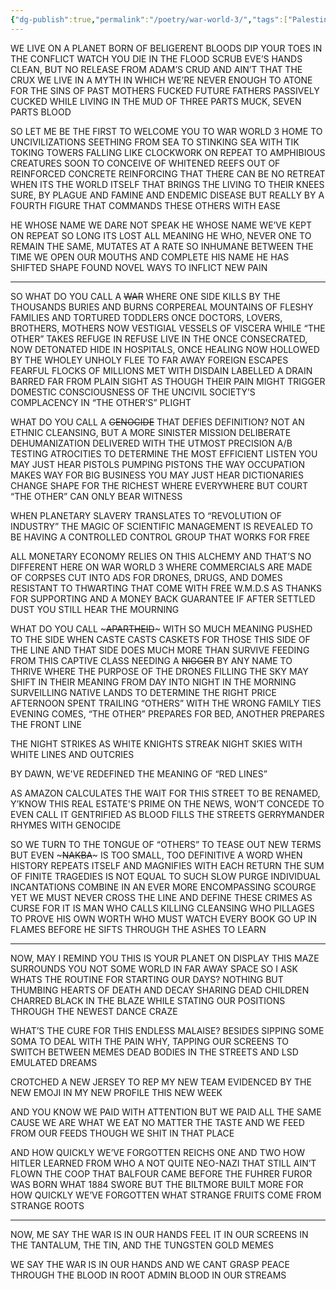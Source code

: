 ```yaml
---
{"dg-publish":true,"permalink":"/poetry/war-world-3/","tags":["Palestine","poetry"]}
---
```


WE LIVE ON A PLANET BORN OF BELIGERENT BLOODS DIP YOUR TOES IN THE CONFLICT WATCH YOU DIE IN THE FLOOD SCRUB EVE’S HANDS CLEAN, BUT NO RELEASE FROM ADAM’S CRUD AND AIN’T THAT THE CRUX WE LIVE IN A MYTH IN WHICH WE’RE NEVER ENOUGH TO ATONE FOR THE SINS OF PAST MOTHERS FUCKED FUTURE FATHERS PASSIVELY CUCKED WHILE LIVING IN THE MUD OF THREE PARTS MUCK, SEVEN PARTS BLOOD

SO LET ME BE THE FIRST TO WELCOME YOU TO WAR WORLD 3 HOME TO UNCIVILIZATIONS SEETHING FROM SEA TO STINKING SEA WITH TIK TOKING TOWERS FALLING LIKE CLOCKWORK ON REPEAT TO AMPHIBIOUS CREATURES SOON TO CONCEIVE OF WHITENED REEFS OUT OF REINFORCED CONCRETE REINFORCING THAT THERE CAN BE NO RETREAT WHEN ITS THE WORLD ITSELF THAT BRINGS THE LIVING TO THEIR KNEES SURE, BY PLAGUE AND FAMINE AND ENDEMIC DISEASE BUT REALLY BY A FOURTH FIGURE THAT COMMANDS THESE OTHERS WITH EASE

HE WHOSE NAME WE DARE NOT SPEAK HE WHOSE NAME WE’VE KEPT ON REPEAT SO LONG ITS LOST ALL MEANING HE WHO, NEVER ONE TO REMAIN THE SAME, MUTATES AT A RATE SO INHUMANE BETWEEN THE TIME WE OPEN OUR MOUTHS AND COMPLETE HIS NAME HE HAS SHIFTED SHAPE FOUND NOVEL WAYS TO INFLICT NEW PAIN

---

SO WHAT DO YOU CALL A ~~WAR~~ WHERE ONE SIDE KILLS BY THE THOUSANDS BURIES AND BURNS CORPEREAL MOUNTAINS OF FLESHY FAMILIES AND TORTURED TODDLERS ONCE DOCTORS, LOVERS, BROTHERS, MOTHERS NOW VESTIGIAL VESSELS OF VISCERA WHILE “THE OTHER” TAKES REFUGE IN REFUSE LIVE IN THE ONCE CONSECRATED, NOW DETONATED HIDE IN HOSPITALS, ONCE HEALING NOW HOLLOWED BY THE WHOLEY UNHOLY FLEE TO FAR AWAY FOREIGN ESCAPES FEARFUL FLOCKS OF MILLIONS MET WITH DISDAIN LABELLED A DRAIN BARRED FAR FROM PLAIN SIGHT AS THOUGH THEIR PAIN MIGHT TRIGGER DOMESTIC CONSCIOUSNESS OF THE UNCIVIL SOCIETY’S COMPLACENCY IN “THE OTHER’S” PLIGHT

WHAT DO YOU CALL A ~~GENOCIDE~~ THAT DEFIES DEFINITION? NOT AN ETHNIC CLEANSING, BUT A MORE SINISTER MISSION DELIBERATE DEHUMANIZATION DELIVERED WITH THE UTMOST PRECISION A/B TESTING ATROCITIES TO DETERMINE THE MOST EFFICIENT LISTEN YOU MAY JUST HEAR PISTOLS PUMPING PISTONS THE WAY OCCUPATION MAKES WAY FOR BIG BUSINESS YOU MAY JUST HEAR DICTIONARIES CHANGE SHAPE FOR THE RICHEST WHERE EVERYWHERE BUT COURT “THE OTHER” CAN ONLY BEAR WITNESS

WHEN PLANETARY SLAVERY TRANSLATES TO “REVOLUTION OF INDUSTRY” THE MAGIC OF SCIENTIFIC MANAGEMENT IS REVEALED TO BE HAVING A CONTROLLED CONTROL GROUP THAT WORKS FOR FREE

ALL MONETARY ECONOMY RELIES ON THIS ALCHEMY AND THAT’S NO DIFFERENT HERE ON WAR WORLD 3 WHERE COMMERCIALS ARE MADE OF CORPSES CUT INTO ADS FOR DRONES, DRUGS, AND DOMES RESISTANT TO THWARTING THAT COME WITH FREE W.M.D.S AS THANKS FOR SUPPORTING AND A MONEY BACK GUARANTEE IF AFTER SETTLED DUST YOU STILL HEAR THE MOURNING

WHAT DO YOU CALL ~~~APARTHEID~~~ WITH SO MUCH MEANING PUSHED TO THE SIDE WHEN CASTE CASTS CASKETS FOR THOSE THIS SIDE OF THE LINE AND THAT SIDE DOES MUCH MORE THAN SURVIVE FEEDING FROM THIS CAPTIVE CLASS NEEDING A ~~NIGGER~~ BY ANY NAME TO THRIVE WHERE THE PURPOSE OF THE DRONES FILLING THE SKY MAY SHIFT IN THEIR MEANING FROM DAY INTO NIGHT IN THE MORNING SURVEILLING NATIVE LANDS TO DETERMINE THE RIGHT PRICE AFTERNOON SPENT TRAILING “OTHERS” WITH THE WRONG FAMILY TIES EVENING COMES, “THE OTHER” PREPARES FOR BED, ANOTHER PREPARES THE FRONT LINE

THE NIGHT STRIKES AS WHITE KNIGHTS STREAK NIGHT SKIES WITH WHITE LINES AND OUTCRIES

BY DAWN, WE'VE REDEFINED THE MEANING OF “RED LINES”

AS AMAZON CALCULATES THE WAIT FOR THIS STREET TO BE RENAMED, Y’KNOW THIS REAL ESTATE'S PRIME ON THE NEWS, WON’T CONCEDE TO EVEN CALL IT GENTRIFIED AS BLOOD FILLS THE STREETS GERRYMANDER RHYMES WITH GENOCIDE

SO WE TURN TO THE TONGUE OF “OTHERS” TO TEASE OUT NEW TERMS BUT EVEN ~~~NAKBA~~~ IS TOO SMALL, TOO DEFINITIVE A WORD WHEN HISTORY REPEATS ITSELF AND MAGNIFIES WITH EACH RETURN THE SUM OF FINITE TRAGEDIES IS NOT EQUAL TO SUCH SLOW PURGE INDIVIDUAL INCANTATIONS COMBINE IN AN EVER MORE ENCOMPASSING SCOURGE YET WE MUST NEVER CROSS THE LINE AND DEFINE THESE CRIMES AS CURSE FOR IT IS MAN WHO CALLS KILLING CLEANSING WHO PILLAGES TO PROVE HIS OWN WORTH WHO MUST WATCH EVERY BOOK GO UP IN FLAMES BEFORE HE SIFTS THROUGH THE ASHES TO LEARN

---

NOW, MAY I REMIND YOU THIS IS YOUR PLANET ON DISPLAY THIS MAZE SURROUNDS YOU NOT SOME WORLD IN FAR AWAY SPACE SO I ASK WHATS THE ROUTINE FOR STARTING OUR DAYS? NOTHING BUT THUMBING HEARTS OF DEATH AND DECAY SHARING DEAD CHILDREN CHARRED BLACK IN THE BLAZE WHILE STATING OUR POSITIONS THROUGH THE NEWEST DANCE CRAZE

WHAT’S THE CURE FOR THIS ENDLESS MALAISE? BESIDES SIPPING SOME SOMA TO DEAL WITH THE PAIN WHY, TAPPING OUR SCREENS TO SWITCH BETWEEN MEMES DEAD BODIES IN THE STREETS AND LSD EMULATED DREAMS

CROTCHED A NEW JERSEY TO REP MY NEW TEAM EVIDENCED BY THE NEW EMOJI IN MY NEW PROFILE THIS NEW WEEK

AND YOU KNOW WE PAID WITH ATTENTION BUT WE PAID ALL THE SAME CAUSE WE ARE WHAT WE EAT NO MATTER THE TASTE AND WE FEED FROM OUR FEEDS THOUGH WE SHIT IN THAT PLACE

AND HOW QUICKLY WE’VE FORGOTTEN REICHS ONE AND TWO HOW HITLER LEARNED FROM WHO A NOT QUITE NEO-NAZI THAT STILL AIN’T FLOWN THE COOP THAT BALFOUR CAME BEFORE THE FUHRER FUROR WAS BORN WHAT 1884 SWORE BUT THE BILTMORE BUILT MORE FOR HOW QUICKLY WE’VE FORGOTTEN WHAT STRANGE FRUITS COME FROM STRANGE ROOTS

---

NOW, ME SAY THE WAR IS IN OUR HANDS FEEL IT IN OUR SCREENS IN THE TANTALUM, THE TIN, AND THE TUNGSTEN GOLD MEMES

WE SAY THE WAR IS IN OUR HANDS AND WE CANT GRASP PEACE THROUGH THE BLOOD IN ROOT ADMIN BLOOD IN OUR STREAMS